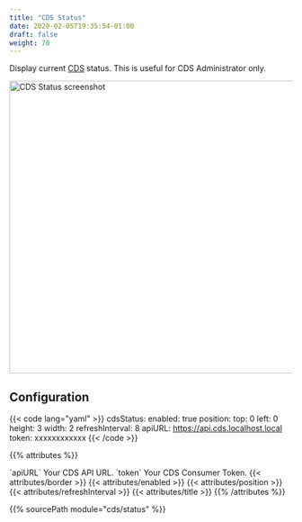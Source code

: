 ```yaml
---
title: "CDS Status"
date: 2020-02-05T19:35:54-01:00
draft: false
weight: 70
---
```


Display current [CDS](https://ovh.github.io/cds/) status. This is useful for CDS Administrator only.

<img class="screenshot" src="/imgs/modules/cds_status.png" width="520" alt="CDS Status screenshot" />

## Configuration

{{< code lang="yaml" >}}
cdsStatus:
  enabled: true
  position:
    top: 0
    left: 0
    height: 3
    width: 2
  refreshInterval: 8
  apiURL: https://api.cds.localhost.local
  token: xxxxxxxxxxxx
{{< /code >}}

{{% attributes %}}
  <tr>
    <td>`apiURL`</td>
    <td>Your CDS API URL.</td>
    <td></td>
  </tr>
  <tr>
    <td>`token`</td>
    <td>Your CDS Consumer Token.</td>
    <td></td>
  </tr>
  {{< attributes/border >}}
  {{< attributes/enabled >}}
  {{< attributes/position >}}
  {{< attributes/refreshInterval >}}
  {{< attributes/title >}}
{{% /attributes %}}

{{% sourcePath module="cds/status" %}}
